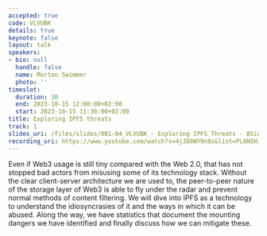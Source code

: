 ```yaml
---
accepted: true
code: VLVUBK
details: true
keynote: false
layout: talk
speakers:
- bio: null
  handle: false
  name: Morton Swimmer
  photo: ''
timeslot:
  duration: 30
  end: 2023-10-15 12:00:00+02:00
  start: 2023-10-15 11:30:00+02:00
title: Exploring IPFS threats
track: 1
slides_uri: /files/slides/001-04_VLVUBK - Exploring IPFS Threats - BSidesMunich.pdf
recording_uri: https://www.youtube.com/watch?v=4jJD8WY9n8s&list=PL8N5HiRDvZ-dVdLNXf6kC3WDi8AWBS27g&index=5
---
```


Even if Web3 usage is still tiny compared with the Web 2.0, that has not stopped bad actors from misusing some of its technology stack.
Without the clear client-server architecture we are used to, the peer-to-peer nature of the storage layer of Web3 is able to fly under the radar and prevent normal methods of content filtering.
We will dive into IPFS as a technology to understand the idiosyncrasies of it and the ways in which it can be abused.
Along the way, we have statistics that document the mounting dangers we have identified and finally discuss how we can mitigate these.